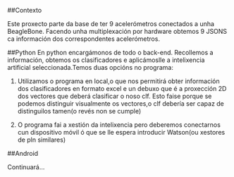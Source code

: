 ##Contexto

Este proxecto parte da base de ter 9 acelerómetros conectados a unha BeagleBone. Facendo unha multiplexación por hardware obtemos 9 JSONS ca información dos correspondentes acelerómetros.

##Python
En python encargámonos de todo o back-end. Recollemos a información, obtemos os clasificadores e aplicámoslle a intelixencia artificial seleccionada.Temos duas opcións no programa:

1. Utilizamos o programa en local,o que nos permitirá obter información dos clasificadores en formato excel e un debuxo que é a proxección 2D dos vectores que deberá clasificar o noso clf. Esto faise porque se podemos distinguir visualmente os vectores,o clf debería ser capaz de distinguilos tamen(o revés non se cumple)

2. O programa fai a xestión da intelixencia pero deberemos conectarnos cun dispositivo móvil ó que se lle espera introducir Watson(ou xestores de pln similares)

##Android 

Continuará...

